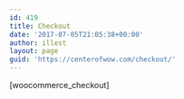 ```yaml
---
id: 419
title: Checkout
date: '2017-07-05T21:05:38+00:00'
author: illest
layout: page
guid: 'https://centerofwow.com/checkout/'
---
```


\[woocommerce\_checkout\]